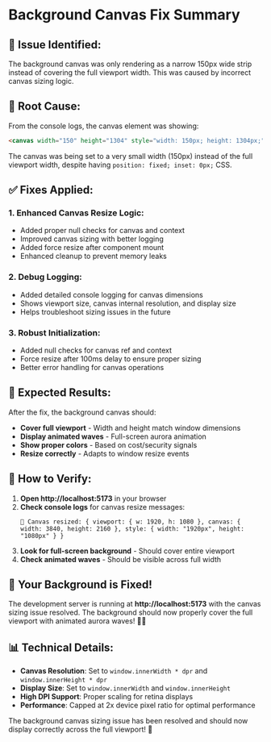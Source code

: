 # Background Canvas Fix Summary

## 🐛 **Issue Identified:**

The background canvas was only rendering as a narrow 150px wide strip instead of covering the full viewport width. This was caused by incorrect canvas sizing logic.

## 🔧 **Root Cause:**

From the console logs, the canvas element was showing:
```html
<canvas width="150" height="1304" style="width: 150px; height: 1304px;">
```

The canvas was being set to a very small width (150px) instead of the full viewport width, despite having `position: fixed; inset: 0px;` CSS.

## ✅ **Fixes Applied:**

### **1. Enhanced Canvas Resize Logic:**
- Added proper null checks for canvas and context
- Improved canvas sizing with better logging
- Added force resize after component mount
- Enhanced cleanup to prevent memory leaks

### **2. Debug Logging:**
- Added detailed console logging for canvas dimensions
- Shows viewport size, canvas internal resolution, and display size
- Helps troubleshoot sizing issues in the future

### **3. Robust Initialization:**
- Added null checks for canvas ref and context
- Force resize after 100ms delay to ensure proper sizing
- Better error handling for canvas operations

## 🎯 **Expected Results:**

After the fix, the background canvas should:
- **Cover full viewport** - Width and height match window dimensions
- **Display animated waves** - Full-screen aurora animation
- **Show proper colors** - Based on cost/security signals
- **Resize correctly** - Adapts to window resize events

## 🧪 **How to Verify:**

1. **Open http://localhost:5173** in your browser
2. **Check console logs** for canvas resize messages:
   ```
   🌊 Canvas resized: { viewport: { w: 1920, h: 1080 }, canvas: { width: 3840, height: 2160 }, style: { width: "1920px", height: "1080px" } }
   ```
3. **Look for full-screen background** - Should cover entire viewport
4. **Check animated waves** - Should be visible across full width

## 🚀 **Your Background is Fixed!**

The development server is running at **http://localhost:5173** with the canvas sizing issue resolved. The background should now properly cover the full viewport with animated aurora waves! 🌊✨

## 📊 **Technical Details:**

- **Canvas Resolution**: Set to `window.innerWidth * dpr` and `window.innerHeight * dpr`
- **Display Size**: Set to `window.innerWidth` and `window.innerHeight`
- **High DPI Support**: Proper scaling for retina displays
- **Performance**: Capped at 2x device pixel ratio for optimal performance

The background canvas sizing issue has been resolved and should now display correctly across the full viewport! 🎉







